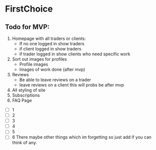 # FirstChoice

## Todo for MVP:

1. Homepage with all traders or clients:
   - If no one logged in show traders
   - if client logged in show traders
   - if trader logged in show clients who need specific work
2. Sort out images for profiles 
   - Profile images
   -  Images of work done (after mvp)
3. Reviews
   - Be able to leave reviews on a trader
   - leave reviews on a client this will probs be after mvp 
4. All styling of site
5. Subscriptions
6. FAQ Page

- [ ] 1
- [ ] 2
- [ ] 3
- [ ] 4
- [ ] 5
- [ ] 6
There maybe other things which im forgetting so just add if you can think of any.
